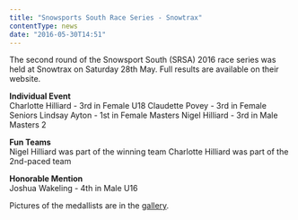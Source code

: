 ```yaml
---
title: "Snowsports South Race Series - Snowtrax"
contentType: news
date: "2016-05-30T14:51"
---
```


The second round of the Snowsport South (SRSA) 2016 race series was held at Snowtrax on Saturday 28th May. Full results are available on their website.

**Individual Event**\
Charlotte Hilliard - 3rd in Female U18
Claudette Povey - 3rd in Female Seniors
Lindsay Ayton - 1st in Female Masters
Nigel Hilliard - 3rd in Male Masters 2

**Fun Teams**\
Nigel Hilliard was part of the winning team
Charlotte Hilliard was part of the 2nd-paced team

**Honorable Mention**\
Joshua Wakeling - 4th in Male U16

Pictures of the medallists are in the [gallery](/gallery/2016).
